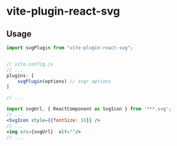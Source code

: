 # vite-plugin-react-svg

## Usage
```javascript
import svgPlugin from "vite-plugin-react-svg";


// vite.config.js
// ...
plugins: [
    svgPlugin(options) // svgr options
]

// ...


```

```jsx
import svgUrl, { ReactComponent as SvgIcon } from '***.svg';
// ...
<SvgIcon style={{fontSize: 16}} />
// ...
<img src={svgUrl}  alt=""/>
// ...

```